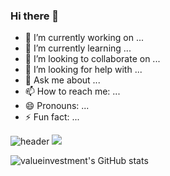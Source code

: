 ### Hi there 👋
- 🔭 I’m currently working on ...
- 🌱 I’m currently learning ...
- 👯 I’m looking to collaborate on ...
- 🤔 I’m looking for help with ...
- 💬 Ask me about ...
- 📫 How to reach me: ...
- 😄 Pronouns: ...
- ⚡ Fun fact: ...

![header](https://capsule-render.vercel.app/api?type=waving&color=auto&height=300&section=header&text=Seunghoon%20Choi&fontSize=90)
<a href="버튼을 눌렀을 때 이동할 링크" target="_blank"><img src="https://img.shields.io/badge/JavaScript-F7DF1E.svg?style=for-the-badge&logo=JavaScript&logoColor=white"/></a>


![valueinvestment's GitHub stats](https://github-readme-stats.vercel.app/api?username=valueinvestment&show_icons=true&theme=radical)
